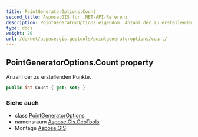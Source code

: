 ```yaml
---
title: PointGeneratorOptions.Count
second_title: Aspose.GIS für .NET-API-Referenz
description: PointGeneratorOptions eigendom. Anzahl der zu erstellenden Punkte.
type: docs
weight: 20
url: /de/net/aspose.gis.geotools/pointgeneratoroptions/count/
---
```

## PointGeneratorOptions.Count property

Anzahl der zu erstellenden Punkte.

```csharp
public int Count { get; set; }
```

### Siehe auch

* class [PointGeneratorOptions](../)
* namensraum [Aspose.Gis.GeoTools](../../pointgeneratoroptions/)
* Montage [Aspose.GIS](../../../)


